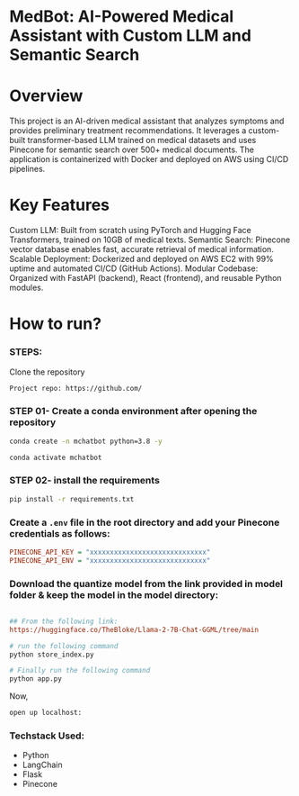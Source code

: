 # MedBot: AI-Powered Medical Assistant with Custom LLM and Semantic Search
# Overview
This project is an AI-driven medical assistant that analyzes symptoms and provides preliminary treatment recommendations. It leverages a custom-built transformer-based LLM trained on medical datasets and uses Pinecone for semantic search over 500+ medical documents. The application is containerized with Docker and deployed on AWS using CI/CD pipelines.

# Key Features
Custom LLM: Built from scratch using PyTorch and Hugging Face Transformers, trained on 10GB of medical texts.
Semantic Search: Pinecone vector database enables fast, accurate retrieval of medical information.
Scalable Deployment: Dockerized and deployed on AWS EC2 with 99% uptime and automated CI/CD (GitHub Actions).
Modular Codebase: Organized with FastAPI (backend), React (frontend), and reusable Python modules.

# How to run?
### STEPS:

Clone the repository

```bash
Project repo: https://github.com/
```

### STEP 01- Create a conda environment after opening the repository

```bash
conda create -n mchatbot python=3.8 -y
```

```bash
conda activate mchatbot
```

### STEP 02- install the requirements
```bash
pip install -r requirements.txt
```


### Create a `.env` file in the root directory and add your Pinecone credentials as follows:

```ini
PINECONE_API_KEY = "xxxxxxxxxxxxxxxxxxxxxxxxxxxxx"
PINECONE_API_ENV = "xxxxxxxxxxxxxxxxxxxxxxxxxxxxx"
```


### Download the quantize model from the link provided in model folder & keep the model in the model directory:

```ini

## From the following link:
https://huggingface.co/TheBloke/Llama-2-7B-Chat-GGML/tree/main
```

```bash
# run the following command
python store_index.py
```

```bash
# Finally run the following command
python app.py
```

Now,
```bash
open up localhost:
```


### Techstack Used:

- Python
- LangChain
- Flask
- Pinecone

